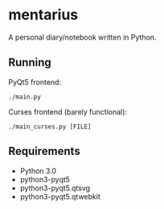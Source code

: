 # mentarius
A personal diary/notebook written in Python.

## Running
PyQt5 frontend:
```shelll
./main.py
```
Curses frontend (barely functional):
```shell
./main_curses.py [FILE]
```

## Requirements
- Python 3.0
- python3-pyqt5
- python3-pyqt5.qtsvg
- python3-pyqt5.qtwebkit
